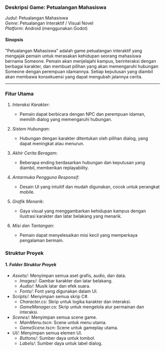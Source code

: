 ### Deskripsi Game: Petualangan Mahasiswa

*Judul*: Petualangan Mahasiswa  
*Genre*: Petualangan Interaktif / Visual Novel  
*Platform*: Android (menggunakan Godot)

#### Sinopsis
"Petualangan Mahasiswa" adalah game petualangan interaktif yang mengajak pemain untuk merasakan kehidupan seorang mahasiswa bernama Someone. Pemain akan menjelajahi kampus, berinteraksi dengan berbagai karakter, dan membuat pilihan yang akan memengaruhi hubungan Someone dengan perempuan idamannya. Setiap keputusan yang diambil akan membawa konsekuensi yang dapat mengubah jalannya cerita.

---

### Fitur Utama

1. *Interaksi Karakter*:
   - Pemain dapat berbicara dengan NPC dan perempuan idaman, memilih dialog yang memengaruhi hubungan.

2. *Sistem Hubungan*:
   - Hubungan dengan karakter ditentukan oleh pilihan dialog, yang dapat meningkat atau menurun.

3. *Akhir Cerita Beragam*:
   - Beberapa ending berdasarkan hubungan dan keputusan yang diambil, memberikan replayability.

4. *Antarmuka Pengguna Responsif*:
   - Desain UI yang intuitif dan mudah digunakan, cocok untuk perangkat mobile.

5. *Grafik Menarik*:
   - Gaya visual yang menggambarkan kehidupan kampus dengan ilustrasi karakter dan latar belakang yang menarik.

6. *Misi dan Tantangan*:
   - Pemain dapat menyelesaikan misi kecil yang memperkaya pengalaman bermain.

### Struktur Proyek

#### 1. *Folder Struktur Proyek*
   - *Assets/*: Menyimpan semua aset grafis, audio, dan data.
     - *Images/*: Gambar karakter dan latar belakang.
     - *Audio/*: Musik latar dan efek suara.
     - *Fonts/*: Font yang digunakan dalam UI.
   - *Scripts/*: Menyimpan semua skrip C#.
     - *Character.cs*: Skrip untuk logika karakter dan interaksi.
     - *GameManager.cs*: Skrip untuk mengelola alur permainan dan interaksi.
   - *Scenes/*: Menyimpan semua scene game.
     - *MainMenu.tscn*: Scene untuk menu utama.
     - *GameScene.tscn*: Scene untuk gameplay utama.
   - *UI/*: Menyimpan semua elemen UI.
     - *Buttons/*: Sumber daya untuk tombol.
     - *Labels/*: Sumber daya untuk label dialog.
